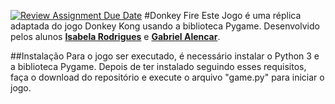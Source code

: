 [![Review Assignment Due Date](https://classroom.github.com/assets/deadline-readme-button-24ddc0f5d75046c5622901739e7c5dd533143b0c8e959d652212380cedb1ea36.svg)](https://classroom.github.com/a/qMYffwgb)
#Donkey Fire
Este Jogo é uma réplica adaptada do jogo Donkey Kong usando a biblioteca Pygame. Desenvolvido pelos alunos [**Isabela Rodrigues**](https://www.linkedin.com/in/isabela-rodrigues-9a7842191/) e [**Gabriel Alencar**](https://www.linkedin.com/in/gabriel-pradyumna-alencar-costa-8887a6201/).

##Instalação
Para o jogo ser executado, é necessário instalar o Python 3 e a biblioteca Pygame. Depois de ter instalado seguindo esses requisitos, faça o download do repositório e execute o arquivo "game.py" para iniciar o jogo.